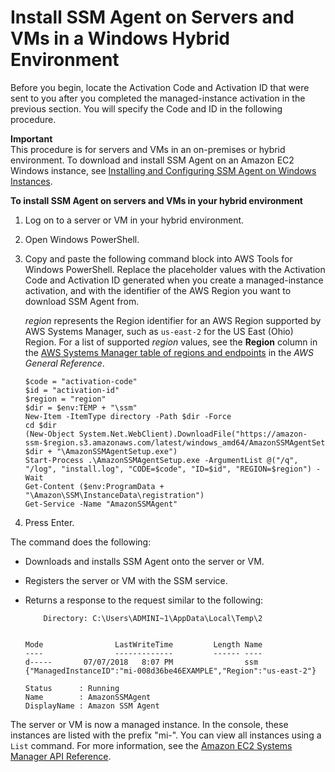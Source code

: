 # Install SSM Agent on Servers and VMs in a Windows Hybrid Environment<a name="sysman-install-managed-win"></a>

Before you begin, locate the Activation Code and Activation ID that were sent to you after you completed the managed\-instance activation in the previous section\. You will specify the Code and ID in the following procedure\.

**Important**  
This procedure is for servers and VMs in an on\-premises or hybrid environment\. To download and install SSM Agent on an Amazon EC2 Windows instance, see [Installing and Configuring SSM Agent on Windows Instances](sysman-install-ssm-win.md)\.

**To install SSM Agent on servers and VMs in your hybrid environment**

1. Log on to a server or VM in your hybrid environment\.

1. Open Windows PowerShell\. 

1. Copy and paste the following command block into AWS Tools for Windows PowerShell\. Replace the placeholder values with the Activation Code and Activation ID generated when you create a managed\-instance activation, and with the identifier of the AWS Region you want to download SSM Agent from\.

   *region* represents the Region identifier for an AWS Region supported by AWS Systems Manager, such as `us-east-2` for the US East \(Ohio\) Region\. For a list of supported *region* values, see the **Region** column in the [AWS Systems Manager table of regions and endpoints](https://docs.aws.amazon.com/general/latest/gr/rande.html#ssm_region) in the *AWS General Reference*\.

   ```
   $code = "activation-code"
   $id = "activation-id"
   $region = "region"
   $dir = $env:TEMP + "\ssm"
   New-Item -ItemType directory -Path $dir -Force
   cd $dir
   (New-Object System.Net.WebClient).DownloadFile("https://amazon-ssm-$region.s3.amazonaws.com/latest/windows_amd64/AmazonSSMAgentSetup.exe", $dir + "\AmazonSSMAgentSetup.exe")
   Start-Process .\AmazonSSMAgentSetup.exe -ArgumentList @("/q", "/log", "install.log", "CODE=$code", "ID=$id", "REGION=$region") -Wait
   Get-Content ($env:ProgramData + "\Amazon\SSM\InstanceData\registration")
   Get-Service -Name "AmazonSSMAgent"
   ```

1. Press Enter\.

The command does the following: 
+ Downloads and installs SSM Agent onto the server or VM\.
+ Registers the server or VM with the SSM service\.
+ Returns a response to the request similar to the following:

  ```
      Directory: C:\Users\ADMINI~1\AppData\Local\Temp\2
  
  
  Mode                LastWriteTime         Length Name
  ----                -------------         ------ ----
  d-----       07/07/2018   8:07 PM                ssm
  {"ManagedInstanceID":"mi-008d36be46EXAMPLE","Region":"us-east-2"}
  
  Status      : Running
  Name        : AmazonSSMAgent
  DisplayName : Amazon SSM Agent
  ```

The server or VM is now a managed instance\. In the console, these instances are listed with the prefix "mi\-"\. You can view all instances using a `List` command\. For more information, see the [Amazon EC2 Systems Manager API Reference](https://docs.aws.amazon.com/ssm/latest/APIReference/)\.